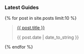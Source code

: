 ### Latest Guides
<div class="posts">
  {% for post in site.posts limit:10 %}
    <blockquote>
      <a href="{{ post.url }}">
        {{ post.title }}
      </a>
      <p>{{ post.date | date_to_string }}</p>
    </blockquote>
  {% endfor %}
</div>
